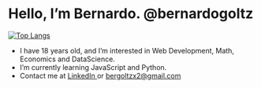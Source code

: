 # Hello, I’m Bernardo. @bernardogoltz

[![Top Langs](https://github-readme-stats.vercel.app/api/top-langs/?username=bernardogoltz&layout=compact)](https://github.com/anuraghazra/github-readme-stats)



- I have 18 years old, and I’m interested in Web Development, Math, Economics and DataScience.
- I’m currently learning JavaScript and Python. 
- Contact me at <a href="https://www.linkedin.com/in/bernardo-ivo-goltz-b7b122141/"> LinkedIn </a> or bergoltzx2@gmail.com

